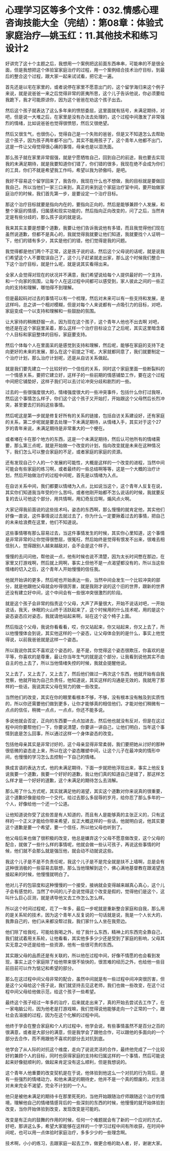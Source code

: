 # 心理学习区等多个文件：032.情感心理咨询技能大全（完结）：第08章：体验式家庭治疗—姚玉红：11.其他技术和练习设计2

好讲完了这十个主题之后，我想用一个案例把这前面东西串串，可能串的不是很全面，但是我想把这个体验室家庭治疗的过程，用一个案例结合技术治疗目标，到最后的整合这个过程，跟大家一起来试试看，把它走一遍。

首先还是以宅在家里的，或者说停在家里不愿意出门的，这个留学海归来这个例子来说，就是说爸爸一来之后觉得非常的匪夷所思，这个儿子告诉他说，你必须要给我跪下，我才可能原谅你，因为这个爸爸在劝这个孩子出去。

然后这个孩子就表达了这么多年来的愤怒委屈，这里面就有括号，未满足期待，对吧，但是说一大堆之后，在家里是没有办法去处理的，这个过程中间激发了非常强烈的情绪，比如说爸爸也觉得很愤怒，然后又很绝望。

然后又很生气，也很伤心，觉得自己是一个失败的爸爸，但是又不知道怎么去帮助这个孩子，因为孩子两年都不出门，其实不能用孩子了，这个青年人他都不出门，这是一件让父母觉得很心痛的事情，母亲也是以泪洗面。

那么孩子就在家里非常倔强，就是宁愿牺牲自己，回到自己的前途，我也要去实现我的未满足期待，就是我要知道你们错了，你们错的很多，我现在绝不会成为你们的工具，你们不就是希望我工作吗，希望以我为骄傲吗，是吧。

我好不容易这个留学回来了，我告你，我现在什么也不想做，我的目标就是要做回我自己，所以当他们一家三口来到，真正的来到这个家庭治疗室中间，要开始做家庭治疗的时候，我们首先第一步，是要设定一个治疗目标。

那这个治疗目标就要是指向内在的，要指向正向的，然后是能够兼顾个人发展，和整个家庭的情感，归属感和现实功能的，然后指向正向改变的，问了之后，当然肯定是有些分歧的，那么孩子说的就是说。

我来其实主要是想要个道歉，我要让他们告诉我说他有多错，而且我觉得他们现在虽然说道歉，但都不是真心的，我就觉得我就要让他们知道，我就要找个人证明一下，他们的错有多少，其实是他们的错，他们觉得是我的问题。

我觉得都是他们两个不正常，这是孩子说的话，然后这个父母说的话呢，就是说我们希望这个人不要耽误自己了，这个儿子赶紧就走出家，那么这个时候我们整合一下这个治疗目标，就是什么呢，就是说其实看得出来。

全家人会觉得对现在的状况并不满意，我们希望说给每个人提供最好的一个支持，和一个向家的氛围，让每个人在这过程中间都可以感受到，家人彼此之间的一些正向的支持和理解，哪怕得不到理解。

但是最起码对过去的事情可以有一个梳理，然后对未来可以有一些支持和发展，是这样吗，总之讲一个相对模糊，但是对每个人来说都有一点吸引力的目标，对吧，家庭变成一个以支持和理解和一些鼓励的氛围。

让大家待的稍微舒服一点，因为现在这个孩子，这个青年人他也不出去啊 对吧，他还是在这个家庭里呆着，那么这样一个治疗目标设立了之后呢，其实这里暗含着个人目标和家庭整体的目标，家庭要支持。

然后个体每个人在里面呆的是感觉到支持和理解，然后呢，能够在家庭的支持下走向更好的未来的发展，那么在这个前提之下呢，大家就都同意了，我们就要制定一个治疗计划，那么治疗计划呢，还是从自访关系做起。

就是我们要先建立一个比较好的一个信任的关系，同时这个家庭里面一些断裂料的一个情感关系，要把它建立好，这样子的一些前期的情感铺垫工作，要在这个过程中间把它铺垫好，这样子我们可以去讨论冲突分歧和剧烈的一些。

过去的一些很强度很大的，情绪强度很大的一些冲突事件，包括什么你打过我呀，然后这个事情怎么样子，你们这个这个孩子又开始打，开始跟这个父母然后长烈冲突，甚至要去打妈妈这些事情。

然后呢这是第一步就是修复好所有的关系的链接，包括自访关系建设好，还有家庭的关系，第二步呢就是要去处理一下未满足期待，从情绪入手，其实对于这个27岁的青年来说，未满足期待是非常重大的一个梗在。

或者堵在卡在那个地方的东西，这是一个未满足期待，然后认可他所有的情绪需要，那么第三点呢，就是开始做一个改变的计划，指向改变就是未来在这种情况下，我们怎么可以整合家庭的不足，或者家庭的家庭的资源。

还有发现自己个人的一个发展的可能性，大概是这样的一个改变的进程，当然中间可能会有些家庭的练习啊，或者最终的一些总结啊等等，这是一个大概的治疗计划，然后开始做治疗的过程中间呢，首先是以情绪为入点。

在自访关系中间，我们都要以情绪为入点，比如说当这个，这个青年人反复在说，其实你们知道我当年受的什么苦吗，或者他刚开始都不怎么说话的时候，我就要反复的去认可他这个部分，用共情啊，用幻奇反应啊，煽风点火啊。

大家记得我前面说的这些技术吗，姿态的东西啊，那么慢慢的就肯定他，其实他们好像一直说，这件事情说过去就过去了，你为什么一定要揪着过去的事情，把自己的未来给浪费在这里，他们不知道说。

这些事情哪有那么容易过去，当这件事情发生的时候，其实你心里知道，这个事情是非常非常的让你觉得很憋屈，很冤枉，然后始终是觉得有恨发不出来，很难去相信别人，觉得跟别人越来越敌对，会不会是这个样子。

慢慢的去问问他，帮他说一点，他有时候也说不清楚，因为太长时间憋在那边，在家里又打游戏啊，然后就上网啊，事实上但他不是一点渴望都没有的，所以当这些情绪的切入之后，这个青年人开始慢慢的信任我。

他就开始讲的更多，然后呢也开始表达一些，当然中间会发生一个比较冲突的部分，就是他跟他父母就会吵得很厉害，就是我刚才说的这个旧的世界，跟新的世界还没有建立好中间，这个中间会有一些很冲突很激烈的阶段。

就是这个孩子会非常的指责这个父母，大声了声量很大，开始不说话对吧，一开始说话，我天，休眠的火山终于活跃起来了，这个时候用的什么技术呢，用的是这个姿态姿态应对姿态，我就请他站起来啊，站在这个这个椅子上面。

然后指这个父母，我说你看看看，哎，你又站起来，你又站起来，你又上去了，所以他慢慢体会到说，其实他这样的一个姿态，让父母体会到的是什么，事实上他觉得说，以前我爸爸就是这样一个姿态。

所以我说你其实不喜欢这个姿态的，是不是，你觉得这个姿态很欺压，你喜欢的是平等，你喜欢的是尊重，最让你当年生气的就是这个部分，让我看到说他其实不由自主的也上去了，所以当他情绪失控的时候，我就会提醒他说。

又上去了，又上去了，又上去了，然后他们做过一两次这个东西，他就开始有自我觉察，他就开始为自己负责任，他知道说，其实这样的沟通是无效的，我就用了那样的一些话，我说其实父母在努力的做一些改变。

当然他们的改变，其实在你的眼里看根本不够，不够，没有根本没有触及到实质性的，所以你还需要他们做到更多，让你才能够真的相信他们，才能对他们稍微有一点点的信任，稍微一点点，一点点，你还不能多说。

多说他就会否定，正向的东西要一点点加进去，然后他也就没有反对，但是在这过程中间你要帮他们一下，你要说清楚，你要讲一讲自己，让他们明白，当年这个事情到底是怎么回事，所以通过这样一个身体姿态的改变。

包括他母亲其实是非常讨好的，这个母亲显得非常柔弱，我们要把她从讨好的那种很低微的姿态走上来，所以在这个姿态雕塑中间，让这个儿子在最冲突的情形中间，也慢慢的学习怎么去控制一下自己的情绪。

换成言语的表达方式，他的未满足期待，下面一步就把他浮现出来，事实上他反复说我要一个道歉，我要一个好好的道歉，我让他们真的知道自己是错了，那这样怎么样才是一个好好的道歉，这个未满足的期待怎么去消解。

那么用了什么方式呢，其实就满足他的渴望，其实这个道歉对你来说真的很重要，这个道歉好像是给你一个交代，给过去那么多屈辱的岁月，给你忍了那么多年的一个人，好像给他一个还一个公道。

让他知道说你受了这些苦是有人知道的，而且有人是能够真的主张正义的，只有这样的一个正义才能给你带来希望，反正大概这样的一些话，他就明白说，他其实要这个道歉是要一个希望，要一个信任，所以他父母也听到了。

他父母后来也做了很积极的改变，他总是嫌弃这个父母不愿意做改变，这个父母的配合，就做了一些什么样的事情呢，他就会做一些认可孩子，再说这些事情的时候，他们就不会那么就是强压他，就会动不动就说这些。

我这个儿子是不是不负责任呢，我这个儿子是不是完全就是扶不上墙啊，总是会有这种很消极的一些容易去联想，那么当他理解到这个，佛心满地基督教在跟渴望连接起来的时候，他慢慢就明白了。

他对儿子的包容度和这种慢慢的一个接受，接纳就会变得越来越真心真心，这个儿子会有感觉的，当然了中间的儿子会说觉得这个改变是假的，觉得他们是这个，这叫什么巨心叵测，就是诱导他又去工作怎么怎么样。

所以这个时间过程呢，花了一年多，最后一步呢就是重新整合家庭和自我，那么用的是关系轮的技术，因为这个青年人反复说的一句话就是说，我是一个人长大的，我靠自己的，他们从来都没帮过我，我们家什么人坐在我旁边。

他们除了给我吃，可能给我喝之外，给了我什么东西，精神上的东西完全靠自己，我们就试着用关系轮，让他看看，其实他多多少少还是受到了家庭的影响，父母其实无意之中还是给他一些资源，他有一些很可贵的东西。

其实跟父母的品质还是有关联的，所以他在过程中间，好像不情愿的也会看到发现，事实上这个家庭除了给他带来很不愉快的，很苦难的经历之外，也给他一些目前目前可以作为惦记和希望的部分。

那么在这过程中间父母非常的配合，虽然中间就是有一些过程中间冲突很厉害，但是这个父母给这个孩子说，我们就坚持去见这老师，我们也做一些改变，在这个过程中间父母给他做示范，给这个孩子一些希望。

最终这个孩子经过一年多的治疗，后来就走出来了，真的开始去尝试去工作了，在一家电脑公司，因为他老是打游戏嘛，我们觉得说他能够走向一个正常的一个，跟社会去溶接的过程，因为在这个化解的过程中间。

他终于学会在整合家庭和个人的过程中，他学会说，有些事情虽然不是百分之百的很满意，或者是大部分的满意，但是我学会了跟他合作，可以跟他的多面向的一个部分去合作，而不用跟他不喜欢的部分去对抗到底。

他学会了从人际的对抗这个维度，走向了说说灵活的合作，最终他完成了一个比较好的兼顾个人的目标，同时也获得家庭的支持和归属这样的一个事情，然后可能说起来好像挺顺利的，做起来肯定没有这么顺利，但是我想说的。

这个青年人他重要的改变契机是在于说，他体验到他这么一个对抗的行为背后，是有一些强烈的情绪动力，和他未满足的期待史，他并不是一个真的颓废的，对生活对未来完全不渴望，完全不计划的一个人。

他只是被他未满足的期待卡在那里死死的，当他开始跟随治疗师跟随这个治疗的情境，理解他自己的情绪情感背后的一些深刻的东西的时候，他慢慢的就开始体验到改变，当你开始体验到改变，发现改变是可能的。

改变是有正向的鼓舞的作用的时候，任何一个难题就会有了新的一个应对的方式，好吧，那讲这么多，希望大家能够在这样的一个学习过程中间有所收获，在时间中间呢，也可以用一点体验时家庭治疗，多多少少的一些理念啊。

技术啊，小小的练习，去跟家庭一起去工作，做更合格的助人者，好，谢谢大家。